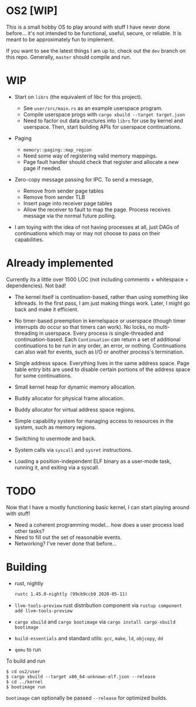 # OS2 [WIP]

This is a small hobby OS to play around with stuff I have never done before...
it's not intended to be functional, useful, secure, or reliable. It is meant to
be approximately fun to implement.

If you want to see the latest things I am up to, check out the `dev` branch on
this repo. Generally, `master` should compile and run.

# WIP

- Start on `librs` (the equivalent of libc for this project).
    - See `user/src/main.rs` as an example userspace program.
    - Compile userspace progs with `cargo xbuild --target target.json`
    - Need to factor out data structures into `librs` for use by kernel and
      userspace. Then, start building APIs for userspace continuations.

- Paging
    - `memory::paging::map_region`
    - Need some way of registering valid memory mappings.
    - Page fault handler should check that register and allocate a new page if needed.

- Zero-copy message passing for IPC. To send a message,
    - Remove from sender page tables
    - Remove from sender TLB
    - Insert page into receiver page tables
    - Allow the receiver to fault to map the page. Process receives message via
      the normal future polling.

- I am toying with the idea of not having processes at all, just DAGs of
  continuations which may or may not choose to pass on their capabilities.

# Already implemented

Currently its a little over 1500 LOC (not including comments + whitespace +
dependencies). Not bad!

- The kernel itself is continuation-based, rather than using something like
  kthreads. In the first pass, I am just making things work. Later, I might
  go back and make it efficient.

- No timer-based preemption in kernelspace or userspace (though timer
  interrupts do occur so that timers can work). No locks, no multi-threading in
  userspace. Every process is single-threaded and continuation-based. Each
  `Continuation` can return a set of additional continuations to be run in any
  order, an error, or nothing. Continuations can also wait for events, such as
  I/O or another process's termination.

- Single address space. Everything lives in the same address space. Page table
  entry bits are used to disable certain portions of the address space for some
  continuations.

- Small kernel heap for dynamic memory allocation.

- Buddy allocator for physical frame allocation.

- Buddy allocator for virtual address space regions.

- Simple capability system for managing access to resources in the system, such
  as memory regions.

- Switching to usermode and back.

- System calls via `syscall` and `sysret` instructions.

- Loading a position-independent ELF binary as a user-mode task, running it,
  and exiting via a syscall.

# TODO

Now that I have a mostly functioning basic kernel, I can start playing around
with stuff!

- Need a coherent programming model... how does a user process load other tasks?
- Need to fill out the set of reasonable events.
- Networking? I've never done that before...

# Building

- rust, nightly

  ```txt
  rustc 1.45.0-nightly (99cb9ccb9 2020-05-11)
  ```

- `llvm-tools-preview` rust distribution component via `rustup component add llvm-tools-preview`

- `cargo xbuild` and `cargo bootimage` via `cargo install cargo-xbuild bootimage`

- `build-essentials` and standard utils: `gcc`, `make`, `ld`, `objcopy`, `dd`

- `qemu` to run

To build and run
```console
$ cd os2/user
$ cargo xbuild --target x86_64-unknown-elf.json --release
$ cd ../kernel
$ bootimage run
```

`bootimage` can optionally be passed `--release` for optimized builds.
